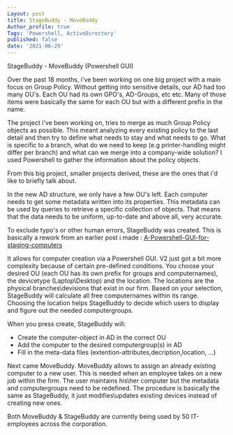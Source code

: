```yaml
---
Layout: post
title: StageBuddy - MoveBuddy 
Author_profile: true
Tags: 'Powershell, ActiveDirectory'
published: false
date: '2021-06-29'
---
```


StageBuddy - MoveBuddy (Powershell GUI)

Over the past 18 months, i've been working on one big project with a main focus on Group Policy.
Without getting into sensitive details, our AD had too many OU's.
Each OU had its own GPO's, AD-Groups, etc etc.
Many of those items were basically the same for each OU but with a different prefix in the name.

The project i've been working on, tries to merge as much Group Policy objects as possible. 
This meant analyzing every existing policy to the last detail and then try to define what needs to stay and what needs to go.
What is specific to a branch, what do we need to keep (e.g printer-handling might differ per branch) and what can we merge into a company-wide solution?
I used Powershell to gather the information about the policy objects.

From this big project, smaller projects derived, these are the ones that i'd like to briefly talk about.

In the new AD structure, we only have a few OU's left. Each computer needs to get some metadata written into its properties.
This metadata can be used by queries to retrieve a specific collection of objects. 
That means that the data needs to be uniform, up-to-date and above all, very accurate.

To exclude typo's or other human errors, StageBuddy was  created. This is basically a rework from an earlier post i made :  [A-Powershell-GUI-for-staging-computers](https://kristofstroobants.github.io/A-Powershell-GUI-for-staging-computers/) 




It allows for computer creation via a Powershell GUI. V2 just got a bit more complexity because of certain pre-defined conditions.
You choose your desired OU (each OU has its own prefix for groups and computernames), the devicetype (Laptop\Desktop) and the location.
The locations are the physical branches\devisions that exist in our firm. 
Based on your selection, StageBuddy will calculate all free computernames within its range.
Choosing the location helps StageBuddy to decide which users to display and figure out the needed computergroups.

When you press create, StageBuddy will:

- Create the computer-object in AD in the correct OU
- Add the computer to the desired computergroup(s) in AD
- Fill in the meta-data files (extention-attributes,decription,location, ...)

Next came MoveBuddy. MoveBuddy allows to assign an already existing computer to a new user.
This is needed when an employee takes on a new job within the firm.
The user maintains his\her computer but the metadata and computergroups need to be redefined.
The procedure is basically the same as StageBuddy, it just modifies\updates existing devices instead of creating new ones.


Both MoveBuddy & StageBuddy are currently being used by 50 IT-employees across the corporation.
